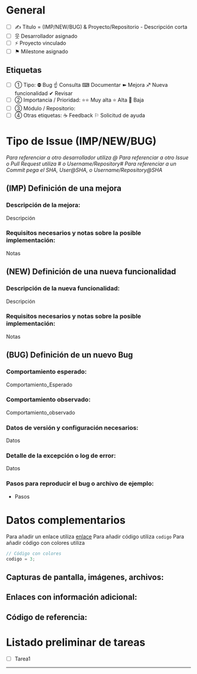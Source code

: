 ﻿# **General**

- [ ] ✍ Título = (IMP/NEW/BUG) & Proyecto/Repositorio - Descripción corta
- [ ] 웃 Desarrollador asignado
- [ ] ⚡ Proyecto vinculado
- [ ] ⚑ Milestone asignado

## **Etiquetas**
- [ ] ➀ Tipo: ⛔ Bug ☝ Consulta ⌨ Documentar ➽ Mejora ♐ Nueva funcionalidad ✔ Revisar
- [ ] ➁ Importancia / Prioridad: ⭐️⭐️ Muy alta ⭐️ Alta 💩 Baja
- [ ] ➂ Módulo / Repositorio: 
- [ ] ➃ Otras etiquetas: ☕ Feedback ⚐ Solicitud de ayuda

# **Tipo de Issue (IMP/NEW/BUG)**

_Para referenciar a otro desarrollador utiliza @
Para referenciar a otro Issue o Pull Request utiliza # o Username/Repository#
Para referenciar a un Commit pega el SHA, User@SHA, o Username/Repository@SHA_

## **(IMP) Definición de una mejora**
### Descripción de la mejora:
Descripción
### Requisitos necesarios y notas sobre la posible implementación:
Notas

## **(NEW) Definición de una nueva funcionalidad**
### Descripción de la nueva funcionalidad:
Descripción
### Requisitos necesarios y notas sobre la posible implementación:
Notas

## **(BUG) Definición de un nuevo Bug**
### Comportamiento esperado:
Comportamiento_Esperado
### Comportamiento observado:
Comportamiento_observado
### Datos de versión y configuración necesarios:
Datos
### Detalle de la excepción o log de error:
Datos
### Pasos para reproducir el bug o archivo de ejemplo:
- Pasos

# **Datos complementarios**
Para añadir un enlace utiliza [enlace](url)
Para añadir código utiliza `codigo`
Para añadir código con colores utiliza
```C#
// Código con colores
codigo = 3;
```

## Capturas de pantalla, imágenes, archivos:

## Enlaces con información adicional: 

## Código de referencia: 

# **Listado preliminar de tareas**
- [ ] Tarea1

---
